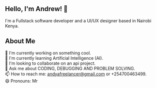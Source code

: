 ## Hello, I'm Andrew! 👋

I'm a Fullstack software developer and a UI/UX designer based in Nairobi Kenya.

## About Me

🔭 I'm currently working on something cool.  
🌱 I'm currently learning Artificial Intelligence (AI).  
👯 I'm looking to collaborate on an api project.  
💬 Ask me about CODING, DEBUGGING AND PROBLEM SOLVING.  
📫 How to reach me: andyafreelancer@gmail.com or +254700463499.  
😄 Pronouns: Mr  
